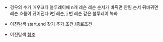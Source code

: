 - 경우의 수가 매우크다
  블루레이에 n개 레슨
  레슨 순서가 바뀌면 안됨
  순서 뒤바귀면 레슨 흐름이 끊어진다
  i번 레슨, j 번 레슨 같은 블루레이 녹화
- 이진탐색 start,end 찾기 추가 조건 /종료조건

- 이진탐색
  [참조](https://icymingu.tistory.com/6)
